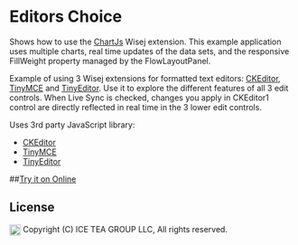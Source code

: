 Editors Choice
====

Shows how to use the [ChartJs](https://github.com/iceteagroup/wisej-extensions/tree/master/Wisej.Web.Ext.ChartJs) Wisej extension. This example application uses multiple charts, real time updates of the data sets, and the responsive FillWeight property managed by the FlowLayoutPanel.

Example of using 3 Wisej extensions for formatted text editors: [CKEditor](https://github.com/iceteagroup/wisej-extensions/tree/master/Wisej.Web.Ext.CKEditor), [TinyMCE](https://github.com/iceteagroup/wisej-extensions/tree/master/Wisej.Web.Ext.TinyMCE) and [TinyEditor](https://github.com/iceteagroup/wisej-extensions/tree/master/Wisej.Web.Ext.TinyEditor). Use it to explore the different features of all 3 edit controls. When Live Sync is checked, changes you apply in CKEditor1 control are directly reflected in real time in the 3 lower edit controls.

Uses 3rd party JavaScript library:
- [CKEditor](https://ckeditor.com)
- [TinyMCE](https://www.tiny.cloud)
- [TinyEditor](https://github.com/jessegreathouse/TinyEditor)

##[Try it on Online](http://demo.wisej.com/EditorsChoice)

License
-------
<img src="http://iceteagroup.com/wp-content/uploads/2017/01/Square-64x64-trasp.png" height="20" align="top"> Copyright (C) ICE TEA GROUP LLC, All rights reserved.
